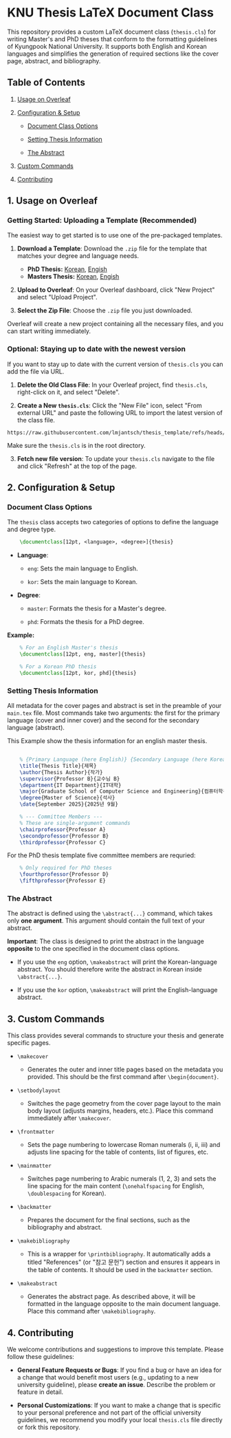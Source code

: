 # KNU Thesis LaTeX Document Class

This repository provides a custom LaTeX document class (`thesis.cls`) for writing Master's and PhD theses that conform to the formatting guidelines of Kyungpook National University. It supports both English and Korean languages and simplifies the generation of required sections like the cover page, abstract, and bibliography.


## Table of Contents

1. [Usage on Overleaf](#1-usage-on-overleaf)

2. [Configuration & Setup](#2-configuration-&-setup)

   - [Document Class Options](#document-class-options)

   - [Setting Thesis Information](#setting-thesis-information)

   - [The Abstract](#the-abstract)

3. [Custom Commands](#3-custom-commands)

4. [Contributing](#4-contributing)



## 1. Usage on Overleaf

### Getting Started: Uploading a Template (Recommended)

The easiest way to get started is to use one of the pre-packaged templates.

1. **Download a Template**: Download the `.zip` file for the template that matches your degree and language needs.

   - **PhD Thesis:** [Korean](), [Engish]()
   - **Masters Thesis:** [Korean](), [Engish]()

2. **Upload to Overleaf**: On your Overleaf dashboard, click "New Project" and select "Upload Project".

3. **Select the Zip File**: Choose the `.zip` file you just downloaded.

Overleaf will create a new project containing all the necessary files, and you can start writing immediately.


### Optional: Staying up to date with the newest version

If you want to stay up to date with the current version of `thesis.cls` you can add the file via URL.

1. **Delete the Old Class File**: In your Overleaf project, find `thesis.cls`, right-click on it, and select "Delete".

2. **Create a New `thesis.cls`**: Click the "New File" icon, select "From external URL" and paste the following URL to import the latest version of the class file.

```
https://raw.githubusercontent.com/lmjantsch/thesis_template/refs/heads/main/thesis.cls
```
Make sure the `thesis.cls` is in the root directory.

3. **Fetch new file version**: To update your `thesis.cls` navigate to the file and click "Refresh" at the top of the page.

## 2. Configuration & Setup

### Document Class Options

The `thesis` class accepts two categories of options to define the language and degree type.

```latex
    \documentclass[12pt, <language>, <degree>]{thesis}
```

- **Language**:

  - `eng`: Sets the main language to English.

  - `kor`: Sets the main language to Korean.

- **Degree**:

  - `master`: Formats the thesis for a Master's degree.

  - `phd`: Formats the thesis for a PhD degree.

**Example:**

```latex
    % For an English Master's thesis
    \documentclass[12pt, eng, master]{thesis}

    % For a Korean PhD thesis
    \documentclass[12pt, kor, phd]{thesis}
```

### Setting Thesis Information

All metadata for the cover pages and abstract is set in the preamble of your `main.tex` file. Most commands take two arguments: the first for the primary language (cover and inner cover) and the second for the secondary language (abstract).

This Example show the thesis information for an english master thesis.
```latex

    % {Primary Language (here English)} {Secondary Language (here Korean)}
    \title{Thesis Title}{제목}
    \author{Thesis Author}{작가}
    \supervisor{Professor B}{교수님 B}
    \department{IT Department}{IT대학}
    \major{Graduate School of Computer Science and Engineering}{컴퓨터학부 대학원}
    \degree{Master of Science}{석사}
    \date{September 2025}{2025년 9월}

    % --- Committee Members ---
    % These are single-argument commands
    \chairprofessor{Professor A}
    \secondprofessor{Professor B}
    \thirdprofessor{Professor C}
```
For the PhD thesis template five committee members are requried:
```latex
    % Only required for PhD theses
    \fourthprofessor{Professor D} 
    \fifthprofessor{Professor E}
```

### The Abstract

The abstract is defined using the `\abstract{...}` command, which takes only **one argument**. This argument should contain the full text of your abstract.

**Important**: The class is designed to print the abstract in the language **opposite** to the one specified in the document class options.

- If you use the `eng` option, `\makeabstract` will print the Korean-language abstract. You should therefore write the abstract in Korean inside `\abstract{...}`.

- If you use the `kor` option, `\makeabstract` will print the English-language abstract.


## 3. Custom Commands

This class provides several commands to structure your thesis and generate specific pages.

- `\makecover`

  - Generates the outer and inner title pages based on the metadata you provided. This should be the first command after `\begin{document}`.

- `\setbodylayout`

  - Switches the page geometry from the cover page layout to the main body layout (adjusts margins, headers, etc.). Place this command immediately after `\makecover`.

- `\frontmatter`

  - Sets the page numbering to lowercase Roman numerals (i, ii, iii) and adjusts line spacing for the table of contents, list of figures, etc.

- `\mainmatter`

  - Switches page numbering to Arabic numerals (1, 2, 3) and sets the line spacing for the main content (`\onehalfspacing` for English, `\doublespacing` for Korean).

- `\backmatter`

  - Prepares the document for the final sections, such as the bibliography and abstract.

- `\makebibliography`

  - This is a wrapper for `\printbibliography`. It automatically adds a titled "References" (or "참고 문헌") section and ensures it appears in the table of contents. It should be used in the `backmatter` section.

- `\makeabstract`

  - Generates the abstract page. As described above, it will be formatted in the language opposite to the main document language. Place this command after `\makebibliography`.


## 4. Contributing

We welcome contributions and suggestions to improve this template. Please follow these guidelines:

- **General Feature Requests or Bugs**: If you find a bug or have an idea for a change that would benefit most users (e.g., updating to a new university guideline), please **create an issue**. Describe the problem or feature in detail.

- **Personal Customizations**: If you want to make a change that is specific to your personal preference and not part of the official university guidelines, we recommend you modify your local `thesis.cls` file directly or fork this repository.

